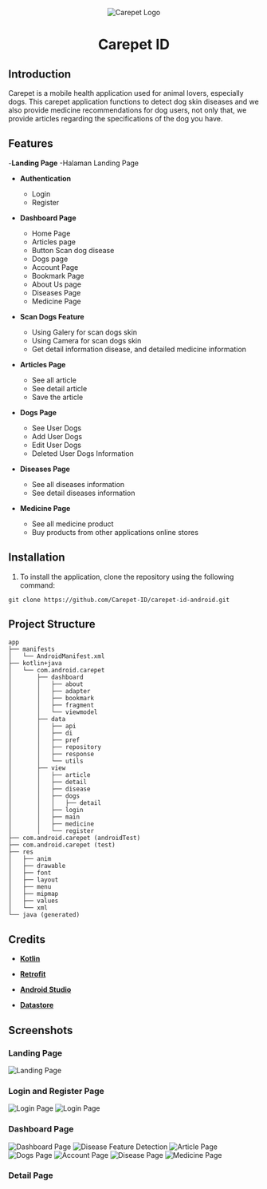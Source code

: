 <div align="center">
  
![Carepet Logo](https://github.com/Carepet-ID/carepet-id-backend/assets/90903908/b7b993cf-3c98-4bef-b478-cb6a12313e74)

</div>
<h1 align="center" id="title">Carepet ID</h1>

## Introduction
Carepet is a mobile health application used for animal lovers, especially dogs. This carepet application functions to detect dog skin diseases and we also provide medicine recommendations for dog users, not only that, we provide articles regarding the specifications of the dog you have. 

## Features
-**Landing Page**
  -Halaman Landing Page

- **Authentication**
  - Login
  - Register

- **Dashboard Page**
  - Home Page 
  - Articles page
  - Button Scan dog disease
  - Dogs page
  - Account Page
  - Bookmark Page
  - About Us page
  - Diseases Page
  - Medicine Page 

- **Scan Dogs Feature**
  - Using Galery for scan dogs skin
  - Using Camera for scan dogs skin
  - Get detail information disease, and detailed medicine information

- **Articles Page**
  - See all article
  - See detail article
  - Save the article
 
- **Dogs Page**
  - See User Dogs
  - Add User Dogs
  - Edit User Dogs
  - Deleted User Dogs Information
 
- **Diseases Page**
  - See all diseases information
  - See detail diseases information
 
- **Medicine Page**
  - See all medicine product
  - Buy products from other applications online stores

## Installation
1. To install the application, clone the repository using the following command: 
```
git clone https://github.com/Carepet-ID/carepet-id-android.git
```

## Project Structure
```
app
├── manifests
│   └── AndroidManifest.xml
├── kotlin+java
│   └── com.android.carepet
│       ├── dashboard
│       │   ├── about
│       │   ├── adapter
│       │   ├── bookmark
│       │   ├── fragment
│       │   └── viewmodel
│       ├── data
│       │   ├── api
│       │   ├── di
│       │   ├── pref
│       │   ├── repository
│       │   ├── response
│       │   └── utils
│       ├── view
│       │   ├── article
│       │   ├── detail
│       │   ├── disease
│       │   ├── dogs
│       │   │   ├── detail
│       │   ├── login
│       │   ├── main
│       │   ├── medicine
│       │   └── register
├── com.android.carepet (androidTest)
├── com.android.carepet (test)
├── res
│   ├── anim
│   ├── drawable
│   ├── font
│   ├── layout
│   ├── menu
│   ├── mipmap
│   ├── values
│   └── xml
└── java (generated)
```

## Credits
- **[Kotlin](https://kotlinlang.org/)**

- **[Retrofit](https://square.github.io/retrofit/)**

- **[Android Studio](https://developer.android.com/studio)**

- **[Datastore](https://cloud.google.com/datastore)**


## Screenshots

### Landing Page
![Landing Page](https://github.com/Carepet-ID/carepet-id-android/blob/master/assets/Screenshot%202024-06-21%20133119.png?raw=true)

### Login and Register Page
![Login Page](https://github.com/Carepet-ID/carepet-id-android/blob/master/assets/Screenshot%202024-06-21%20133136.png?raw=true)
![Login Page](https://github.com/Carepet-ID/carepet-id-android/blob/master/assets/Screenshot%202024-06-21%20133136.png?raw=true)

### Dashboard Page
![Dashboard Page](https://github.com/Carepet-ID/carepet-id-android/blob/master/assets/dashboardpage/Screenshot%202024-06-21%20133608.png?raw=true)
![Disease Feature Detection](https://github.com/Carepet-ID/carepet-id-android/blob/master/assets/dashboardpage/Screenshot%202024-06-21%20133623.png?raw=true)
![Article Page](https://github.com/Carepet-ID/carepet-id-android/blob/master/assets/dashboardpage/Screenshot%202024-06-21%20133628.png?raw=true)
![Dogs Page](https://github.com/Carepet-ID/carepet-id-android/blob/master/assets/dashboardpage/Screenshot%202024-06-21%20133632.png?raw=true)
![Account Page](https://github.com/Carepet-ID/carepet-id-android/blob/master/assets/dashboardpage/Screenshot%202024-06-21%20133636.png?raw=true)
![Disease Page](https://github.com/Carepet-ID/carepet-id-android/blob/master/assets/dashboardpage/Screenshot%202024-06-21%20134212.png?raw=true)
![Medicine Page](https://github.com/Carepet-ID/carepet-id-android/blob/master/assets/dashboardpage/Screenshot%202024-06-21%20134217.png?raw=true)

### Detail Page
